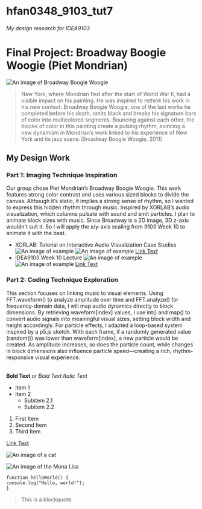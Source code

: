 # hfan0348_9103_tut7
###### My design research for IDEA9103
# Final Project: Broadway Boogie Woogie (Piet Mondrian)
![An image of Broadway Boogie Woogie](readmeimages/Piet_Mondrian_Broadway_Boogie_Woogie.jpeg)
> New York, where Mondrian fled after the start of World War II, had a visible impact on his painting. He was inspired to rethink his work in his new context. Broadway Boogie Woogie, one of the last works he completed before his death, omits black and breaks his signature bars of color into multicolored segments. Bouncing against each other, the blocks of color in this painting create a pulsing rhythm, evincing a new dynamism in Mondrian’s work linked to his experience of New York and its jazz scene.(Broadway Boogie Woogie, 2011)
## My Design Work

### Part 1: Imaging Technique Inspiration
Our group chose Piet Mondrian’s Broadway Boogie Woogie. This work features strong color contrast and uses various sized blocks to divide the canvas. Although it’s static, it implies a strong sense of rhythm, so I wanted to express this hidden rhythm through music. Inspired by XORLAB’s audio visualization, which columns pulsate with sound and emit particles. I plan to animate block sizes with music. Since Broadway is a 2D image, 3D z-axis wouldn’t suit it. So I will apply the x/y-axis scaling from 9103 Week 10 to animate it with the beat.
- XORLAB: Tutorial on Interactive Audio Visualization Case Studies
![An image of example](readmeimages/微信图片_20250509111137.png)
![An image of example](readmeimages/微信图片_20250509111146.png)
[Link Text](https://www.bilibili.com/video/BV1tu411g7KN/?spm_id_from=333.1007.top_right_bar_window_history.content.click&vd_source=deead8168a18f5aee4de870f81972b36)
- IDEA9103 Week 10 Lecture
![An image of example](readmeimages/微信图片_20250509111150.png)
![An image of example](readmeimages/微信图片_20250509111153.png)
[Link Text](https://canvas.sydney.edu.au/courses/64347/pages/week-10-lecture?module_item_id=2585760)
### Part 2: Coding Technique Exploration
This section focuses on linking music to visual elements. Using FFT.waveform() to analyze amplitude over time and FFT.analyze() for frequency-domain data, I will map audio dynamics directly to block dimensions. By retrieving waveform[index] values, I use int() and map() to convert audio signals into meaningful visual sizes, setting block width and height accordingly. For particle effects, I adapted a loop-based system inspired by a p5.js sketch. With each frame, if a randomly generated value (random()) was lower than waveform[index], a new particle would be created. As amplitude increases, so does the particle count, while changes in block dimensions also influence particle speed—creating a rich, rhythm-responsive visual experience.

####
#####
###### 


**Bold Text** or _Bold Text_
*Italic Text*

- Item 1
- Item 2
  - Subitem 2.1
  - Subitem 2.2

1. First Item
2. Second Item
3. Third Item

[Link Text](https://www.google.com)

![An image of a cat](https://placekitten.com/200/300)

![An image of the Mona Lisa](readmeimages/Mona_Lisa_by_Leonardo_da_Vinci_500_x_700.jpg)

```
function helloWorld() {
console.log("Hello, world!");
}
```

> This is a blockquote.
